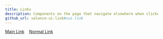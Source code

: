 ```yaml
---
title: Links
description: Components on the page that navigate elsewhere when clicked.
github_url: valence-ui-link#vui-link
---
```

<a href="#" class="vui-link-main">Main Link</a>&nbsp;&nbsp;&nbsp;
<a href="#" class="vui-link">Normal Link</a>
